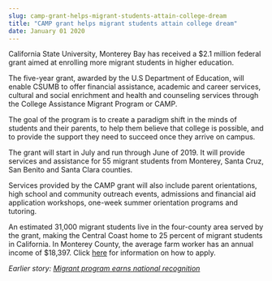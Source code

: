 ```yaml
---
slug: camp-grant-helps-migrant-students-attain-college-dream
title: "CAMP grant helps migrant students attain college dream"
date: January 01 2020
---
```


 
<p>
  California State University, Monterey Bay has received a $2.1 million federal
  grant aimed at enrolling more migrant students in higher education.
</p>
<p>
  The five-year grant, awarded by the U.S Department of Education, will enable
  CSUMB to offer financial assistance, academic and career services, cultural
  and social enrichment and health and counseling services through the College
  Assistance Migrant Program or CAMP.
</p>
<p>
  The goal of the program is to create a paradigm shift in the minds of students
  and their parents, to help them believe that college is possible, and to
  provide the support they need to succeed once they arrive on campus.
</p>
<p>
  The grant will start in July and run through June of 2019. It will provide
  services and assistance for 55 migrant students from Monterey, Santa Cruz, San
  Benito and Santa Clara counties.
</p>
<p>
  Services provided by the CAMP grant will also include parent orientations,
  high school and community outreach events, admissions and financial aid
  application workshops, one-week summer orientation programs and tutoring.
</p>
<p>
  An estimated 31,000 migrant students live in the four-county area served by
  the grant, making the Central Coast home to 25 percent of migrant students in
  California. In Monterey County, the average farm worker has an annual income
  of $18,397. Click <a href="https://eosp.csumb.edu/how-apply-1">here</a> for
  information on how to apply.
</p>
<p>
  <em
    >Earlier story:
    <a
      href="https://news.csumb.edu/news/2011/jul/28/migrant-program-earns-national-recognition"
      >Migrant program earns national recognition</a
    >
  </em>
</p>
 
